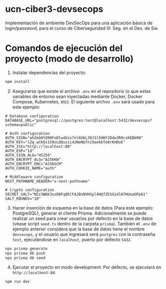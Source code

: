# ucn-ciber3-devsecops
Implementación de ambiente DevSecOps para una aplicación básica de login/password, para el curso de Ciberseguridad III: Seg. en el Des. de Sw.

# Comandos de ejecución del proyecto (modo de desarrollo)

1. Instalar dependencias del proyecto:
```bash
npm install
```

2. Asegurarse que existe el archivo `.env` en el repositorio (o que estas variables de entorno sean inyectadas mediante Docker, Docker Compose, Kubernetes, etc). El siguiente archvo `.env` será usado para este ejemplo:
```dosini
# Database configuration
DATABASE_URL="postgresql://postgres:test@localhost:5432/devsecops?schema=public"

# Auth configuration
AUTH_SIGN="ahZebHtQ90FoDlwdUix7nl6UbL39J1l5HHYJDdw3R0csKEBb90"
AUTH_KEY="iZq_wCK6s1S9oLQQuszi42NeNGfni9aekbTe8rKHDoE"
AUTH_ISS="http://localhost:80"
AUTH_EXP="1d"
AUTH_SIGN_ALG="HS256"
AUTH_ENCRYPT_ALG="A256KW"
AUTH_ENCRYPT_ENC="A256GCM"
AUTH_COOKIE_NAME="auth"

# Middleware configuration
NEXT_PATHNAME_HEADER="x-next-pathname"

# Crypto configuration
SECRET_SALT="N2z3W6K3xxD0FqQblFAJBsNVHSpl4HQfZESG14lH7HUoaGPp61"
SALT_ROUNDS="10"
```

3. Hacer inserción de esquema en la base de datos (Para este ejemplo: PostgreSQL), generar el cliente Prisma.
Adicionalmente se puede realizar un seed para crear usuarios por defecto en la base de datos (véase script `seed.ts` dentro de la carpeta `prisma`). También el `.env` de ejemplo anterior considera que la base de datos tiene el nombre `devsecops`, y el usuario que ingresará será `postgres` con la contraseña `test`, ejecutándose en `localhost`, puerto por defecto `5432`.
```bash
npx prisma generate
npx prisma db push
npx prisma db seed
```

4. Ejecutar el proyecto en modo development:
Por defecto, se ejecutará en `http://localhost:80`.
```bash
npm run dev
```